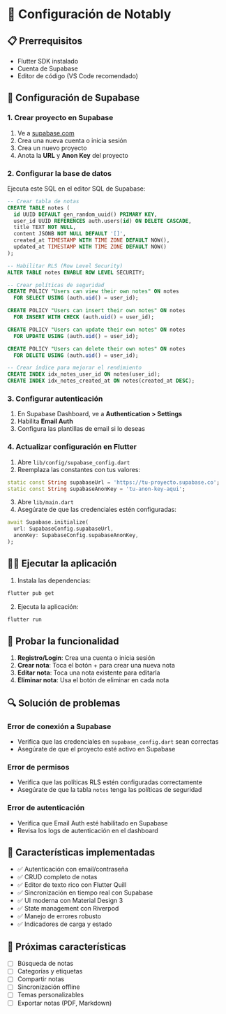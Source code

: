# 🚀 Configuración de Notably

## 📋 Prerrequisitos

- Flutter SDK instalado
- Cuenta de Supabase
- Editor de código (VS Code recomendado)

## 🔧 Configuración de Supabase

### 1. Crear proyecto en Supabase

1. Ve a [supabase.com](https://supabase.com)
2. Crea una nueva cuenta o inicia sesión
3. Crea un nuevo proyecto
4. Anota la **URL** y **Anon Key** del proyecto

### 2. Configurar la base de datos

Ejecuta este SQL en el editor SQL de Supabase:

```sql
-- Crear tabla de notas
CREATE TABLE notes (
  id UUID DEFAULT gen_random_uuid() PRIMARY KEY,
  user_id UUID REFERENCES auth.users(id) ON DELETE CASCADE,
  title TEXT NOT NULL,
  content JSONB NOT NULL DEFAULT '[]',
  created_at TIMESTAMP WITH TIME ZONE DEFAULT NOW(),
  updated_at TIMESTAMP WITH TIME ZONE DEFAULT NOW()
);

-- Habilitar RLS (Row Level Security)
ALTER TABLE notes ENABLE ROW LEVEL SECURITY;

-- Crear políticas de seguridad
CREATE POLICY "Users can view their own notes" ON notes
  FOR SELECT USING (auth.uid() = user_id);

CREATE POLICY "Users can insert their own notes" ON notes
  FOR INSERT WITH CHECK (auth.uid() = user_id);

CREATE POLICY "Users can update their own notes" ON notes
  FOR UPDATE USING (auth.uid() = user_id);

CREATE POLICY "Users can delete their own notes" ON notes
  FOR DELETE USING (auth.uid() = user_id);

-- Crear índice para mejorar el rendimiento
CREATE INDEX idx_notes_user_id ON notes(user_id);
CREATE INDEX idx_notes_created_at ON notes(created_at DESC);
```

### 3. Configurar autenticación

1. En Supabase Dashboard, ve a **Authentication > Settings**
2. Habilita **Email Auth**
3. Configura las plantillas de email si lo deseas

### 4. Actualizar configuración en Flutter

1. Abre `lib/config/supabase_config.dart`
2. Reemplaza las constantes con tus valores:

```dart
static const String supabaseUrl = 'https://tu-proyecto.supabase.co';
static const String supabaseAnonKey = 'tu-anon-key-aqui';
```

3. Abre `lib/main.dart`
4. Asegúrate de que las credenciales estén configuradas:

```dart
await Supabase.initialize(
  url: SupabaseConfig.supabaseUrl,
  anonKey: SupabaseConfig.supabaseAnonKey,
);
```

## 🏃‍♂️ Ejecutar la aplicación

1. Instala las dependencias:
```bash
flutter pub get
```

2. Ejecuta la aplicación:
```bash
flutter run
```

## 🧪 Probar la funcionalidad

1. **Registro/Login**: Crea una cuenta o inicia sesión
2. **Crear nota**: Toca el botón + para crear una nueva nota
3. **Editar nota**: Toca una nota existente para editarla
4. **Eliminar nota**: Usa el botón de eliminar en cada nota

## 🔍 Solución de problemas

### Error de conexión a Supabase
- Verifica que las credenciales en `supabase_config.dart` sean correctas
- Asegúrate de que el proyecto esté activo en Supabase

### Error de permisos
- Verifica que las políticas RLS estén configuradas correctamente
- Asegúrate de que la tabla `notes` tenga las políticas de seguridad

### Error de autenticación
- Verifica que Email Auth esté habilitado en Supabase
- Revisa los logs de autenticación en el dashboard

## 📱 Características implementadas

- ✅ Autenticación con email/contraseña
- ✅ CRUD completo de notas
- ✅ Editor de texto rico con Flutter Quill
- ✅ Sincronización en tiempo real con Supabase
- ✅ UI moderna con Material Design 3
- ✅ State management con Riverpod
- ✅ Manejo de errores robusto
- ✅ Indicadores de carga y estado

## 🚧 Próximas características

- [ ] Búsqueda de notas
- [ ] Categorías y etiquetas
- [ ] Compartir notas
- [ ] Sincronización offline
- [ ] Temas personalizables
- [ ] Exportar notas (PDF, Markdown)
